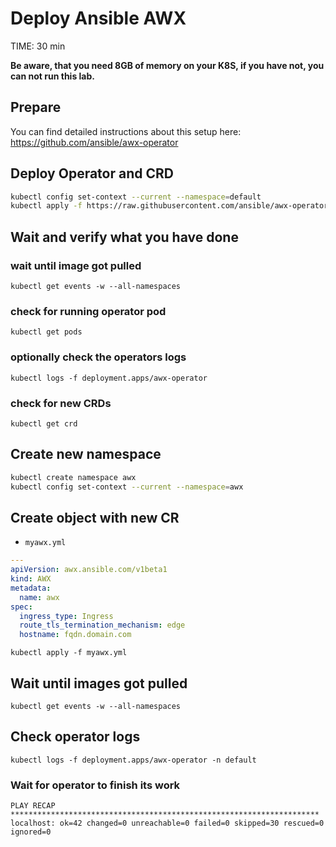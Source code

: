 # Deploy Ansible AWX
TIME: 30 min

**Be aware, that you need 8GB of memory on your K8S, if you have not, you can not run this lab.**
## Prepare
You can find detailed instructions about this setup here:
https://github.com/ansible/awx-operator

## Deploy Operator and CRD
```bash
kubectl config set-context --current --namespace=default
kubectl apply -f https://raw.githubusercontent.com/ansible/awx-operator/devel/deploy/awx-operator.yaml
```

## Wait and verify what you have done

### wait until image got pulled
    kubectl get events -w --all-namespaces

### check for running operator pod
    kubectl get pods

### optionally check the operators logs

    kubectl logs -f deployment.apps/awx-operator

### check for new CRDs
    kubectl get crd

## Create new namespace
```bash
kubectl create namespace awx
kubectl config set-context --current --namespace=awx
```

## Create object with new CR
- `myawx.yml`
```yaml
---
apiVersion: awx.ansible.com/v1beta1
kind: AWX
metadata:
  name: awx
spec:
  ingress_type: Ingress
  route_tls_termination_mechanism: edge
  hostname: fqdn.domain.com
  ```

    kubectl apply -f myawx.yml

## Wait until images got pulled
    kubectl get events -w --all-namespaces

## Check operator logs

    kubectl logs -f deployment.apps/awx-operator -n default

### Wait for operator to finish its work
    PLAY RECAP *********************************************************************
    localhost: ok=42 changed=0 unreachable=0 failed=0 skipped=30 rescued=0 ignored=0


<!--stackedit_data:
eyJoaXN0b3J5IjpbLTkyNzUxNjY5NSwxNjAwNzA3Mzg5LC0yOD
c3Mjg5OTZdfQ==
-->